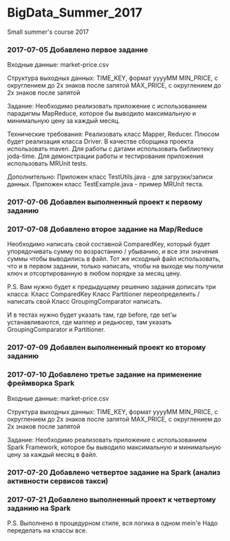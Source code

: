 # BigData_Summer_2017
Small summer's course 2017


### 2017-07-05 Добавлено первое задание

Входные данные:
market-price.csv

Структура выходных данных:
TIME_KEY, формат yyyyMM
MIN_PRICE, с округлением до 2х знаков после запятой
MAX_PRICE, с округлением до 2х знаков после запятой

Задание:
Необходимо реализовать приложение с использованием парадигмы MapReduce, которое бы
выводило максимальную и минимальную цену за каждый месяц.

Технические требования:
Реализовать класс Mapper, Reducer. Плюсом будет реализация класса Driver.
В качестве сборщика проекта использовать maven.
Для работы с датами использовать библиотеку joda-time.
Для демонстрации работы и тестирования приложения использовать MRUnit tests.

Дополнительно:
Приложен класс TestUtils.java - для загрузки/записи данных.
Приложен класс TestExample.java - пример MRUnit теста.

### 2017-07-06 Добавлен выполненный проект к первому заданию

### 2017-07-08 Добавлено второе задание на Map/Reduce
Необходимо написать свой составной ComparedKey, который будет упорядочивать сумму по возрастанию / убыванию, и все эти значения суммы чтобы выводились в файл. Тот же исходный файл использовать, что и в первом задании, только написать, чтобы на выходе мы получили ключ и отсортированную в любом порядке за месяц цену.

P.S. Вам нужно будет к предыдущему решению задания дописать три класса:
	Класс ComparedKey
	Класс Partitioner переопределеить / написать свой
	Класс GroupingComparator написать.

И в тестах нужно будет указать там, где before, где set'ы устанавливаются, где маппер и редьюсер, там указать GroupingComparator и Partitioner.

### 2017-07-09 Добавлен выполненный проект ко второму заданию

### 2017-07-10 Добавлено третье задание на применение фреймворка Spark
Входные данные:
market-price.csv

Структура выходных данных:
TIME_KEY, формат yyyyMM
MIN_PRICE, с округлением до 2х знаков после запятой
MAX_PRICE, с округлением до 2х знаков после запятой

Задание:
Необходимо реализовать приложение с использованием Spark Framework, которое бы выводило максимальную и минимальную цену за каждый месяц в файл.

### 2017-07-20 Добавлено четвертое задание на Spark (анализ активности сервисов такси)

### 2017-07-21 Добавлено выполненный проект к четвертому заданию на Spark
P.S. Выполнено в процедурном стиле, вся логика в одном mein'е
Надо переделать на классы все.